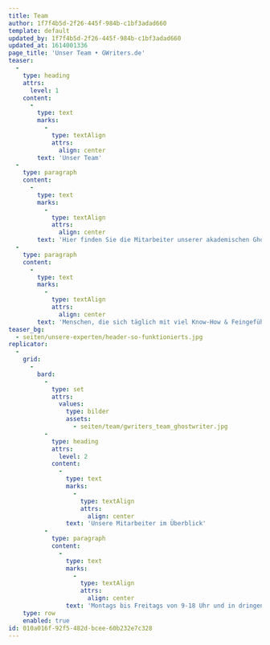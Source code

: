 ```yaml
---
title: Team
author: 1f7f4b5d-2f26-445f-984b-c1bf3adad660
template: default
updated_by: 1f7f4b5d-2f26-445f-984b-c1bf3adad660
updated_at: 1614001336
page_title: 'Unser Team • GWriters.de'
teaser:
  -
    type: heading
    attrs:
      level: 1
    content:
      -
        type: text
        marks:
          -
            type: textAlign
            attrs:
              align: center
        text: 'Unser Team'
  -
    type: paragraph
    content:
      -
        type: text
        marks:
          -
            type: textAlign
            attrs:
              align: center
        text: 'Hier finden Sie die Mitarbeiter unserer akademischen Ghostwriter Agentur.'
  -
    type: paragraph
    content:
      -
        type: text
        marks:
          -
            type: textAlign
            attrs:
              align: center
        text: 'Menschen, die sich täglich mit viel Know-How & Feingefühl um die erfolgreiche Umsetzung Ihrer akademischen Projekte kümmern.'
teaser_bg:
  - seiten/unsere-experten/header-so-funktionierts.jpg
replicator:
  -
    grid:
      -
        bard:
          -
            type: set
            attrs:
              values:
                type: bilder
                assets:
                  - seiten/team/gwriters_team_ghostwriter.jpg
          -
            type: heading
            attrs:
              level: 2
            content:
              -
                type: text
                marks:
                  -
                    type: textAlign
                    attrs:
                      align: center
                text: 'Unsere Mitarbeiter im Überblick'
          -
            type: paragraph
            content:
              -
                type: text
                marks:
                  -
                    type: textAlign
                    attrs:
                      align: center
                text: 'Montags bis Freitags von 9-18 Uhr und in dringenden Fällen auch an Wochenenden für Sie erreichbar.'
    type: row
    enabled: true
id: 010a016f-92f5-482d-bcee-60b232e7c328
---
```

